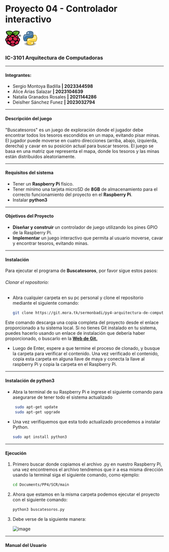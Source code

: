 
# Proyecto 04 - Controlador interactivo
<img src=RaspberryPi.png alt="Raspberry Pi" width="50" height="50"> <img src=python3.png alt="Python3" width="50" height="50">
### IC-3101 Arquitectura de Computadoras
------------

#### Integrantes: 
- Sergio Montoya Badilla **| 2023344598** 
- Alice Arias Salazar **| 2023104639**
- Natalia Granados Rosales **| 2021144286**
- Deislher Sánchez Funez **| 2023032794**

------------
#### Descripción del juego

"Buscatesoros" es un juego de exploración donde el jugador debe encontrar todos los tesoros escondidos en un mapa, evitando pisar minas. El jugador puede moverse en cuatro direcciones (arriba, abajo, izquierda, derecha) y cavar en su posición actual para buscar tesoros. El juego se basa en una matriz que representa el mapa, donde los tesoros y las minas están distribuidos aleatoriamente.

------------

#### Requisitos del sistema

- Tener un **Raspberry Pi** físico.
- Tener mínimo una tarjeta microSD de **8GB** de almacenamiento para el correcto funcionamiento del proyecto en el **Raspberry Pi**.
- Instalar **python3**
------------
#### Objetivos del Proyecto
- **Diseñar y construir** un controlador de juego utilizando los pines GPIO de la Raspberry Pi.
- **Implementar** un juego interactivo que permita al usuario moverse, cavar y encontrar tesoros, evitando minas.

------------
#### Instalación
Para ejecutar el programa de **Buscatesoros**, por favor sigue estos pasos:
###### Clonar el repositorio:

- Abra cualquier carpeta en su pc personal y clone el repositorio mediante el siguiente comando:

   ```bash
   git clone https://git.mora.tk/sermonbadi/py4-arquitectura-de-computadores.git

Este comando descarga una copia completa del proyecto desde el enlace proporcionado a tu sistema local. Si no tienes Git instalado en tu sistema, puedes hacerlo usando un enlace de instalación que debería haber proporcionado, o buscarlo en la **[Web de Git.](https://git-scm.com/book/en/v2/Getting-Started-Installing-Git)**

- Luego de Enter, espere a que termine el proceso de clonado, y busque la carpeta para verificar el contenido. Una vez verificado el contenido, copia esta carpeta en alguna llave de maya y conecta la llave al raspberry Pi y copia la carpeta en el Raspberry Pi.
------------
#### Instalación de python3

- Abra la terminal de su Raspberry Pi e ingrese el siguiente comando para asegurarse de tener todo el sistema actualizado
   ```bash
  	sudo apt-get update
	sudo apt-get upgrade

- Una vez verifiquemos que esta todo actualizado procedemos a instalar Python.
  	 ```bash
  	sudo apt install python3


------------

#### Ejecución
1. Primero buscar donde copiamos el archivo .py en nuestro Raspberry Pi, una vez encontremos el archivo tendremos que ir a esa misma dirección usando la terminal siga el siguiente comando, como ejemplo:
    ```bash
	cd Documents/PP4/SCR/main
2. Ahora que estamos en la misma carpeta podemos ejecutar el proyecto con el siguiente comando:
    ```bash
	python3 buscatesoros.py
3. Debe verse de la siguiente manera:
   
   ![image](https://github.com/user-attachments/assets/bba31b8f-26c9-4138-8138-e6d22eea405f)


------------
#### Manual del Usuario
